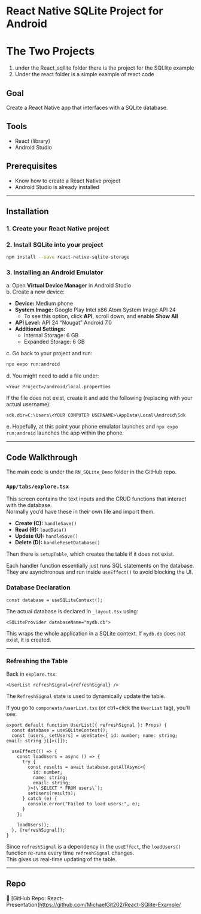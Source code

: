 
# React Native SQLite Project for Android
# The Two Projects
  1. under the React_sqllite folder there is the project for the SQLlite example
  2. Under the react folder is a simple example of react code

## Goal
Create a React Native app that interfaces with a SQLite database.

## Tools
- React (library)
- Android Studio

## Prerequisites
- Know how to create a React Native project
- Android Studio is already installed

---

## Installation

### 1. Create your React Native project

### 2. Install SQLite into your project

```bash
npm install --save react-native-sqlite-storage
```

### 3. Installing an Android Emulator

a. Open **Virtual Device Manager** in Android Studio  
b. Create a new device:  
  - **Device:** Medium phone  
  - **System Image:** Google Play Intel x86 Atom System Image API 24  
    - To see this option, click **API**, scroll down, and enable **Show All**  
  - **API Level:** API 24 “Nougat” Android 7.0  
  - **Additional Settings:**  
    - Internal Storage: 6 GB  
    - Expanded Storage: 6 GB  

c. Go back to your project and run:

```bash
npx expo run:android
```

d. You might need to add a file under:

```
<Your Project>/android/local.properties
```

If the file does not exist, create it and add the following (replacing with your actual username):

```
sdk.dir=C:\Users\<YOUR COMPUTER USERNAME>\AppData\Local\Android\Sdk
```

e. Hopefully, at this point your phone emulator launches and `npx expo run:android` launches the app within the phone.

---

## Code Walkthrough

The main code is under the `RN_SQLite_Demo` folder in the GitHub repo.

### `App/tabs/explore.tsx`

This screen contains the text inputs and the CRUD functions that interact with the database.  
Normally you’d have these in their own file and import them.

- **Create (C):** `handleSave()`  
- **Read (R):** `loadData()`  
- **Update (U):** `handleSave()`  
- **Delete (D):** `handleResetDatabase()`

Then there is `setupTable`, which creates the table if it does not exist.

Each handler function essentially just runs SQL statements on the database.  
They are asynchronous and run inside `useEffect()` to avoid blocking the UI.

### Database Declaration

```tsx
const database = useSQLiteContext();
```

The actual database is declared in `_layout.tsx` using:

```tsx
<SQLiteProvider databaseName="mydb.db">
```

This wraps the whole application in a SQLite context. If `mydb.db` does not exist, it is created.

---

### Refreshing the Table

Back in `explore.tsx`:

```tsx
<UserList refreshSignal={refreshSignal} />
```

The `RefreshSignal` state is used to dynamically update the table.

If you go to `components/userList.tsx` (or ctrl+click the `UserList` tag), you'll see:

```tsx
export default function UserList({ refreshSignal }: Props) {
  const database = useSQLiteContext();
  const [users, setUsers] = useState<{ id: number; name: string; email: string }[]>([]);

  useEffect(() => {
    const loadUsers = async () => {
      try {
        const results = await database.getAllAsync<{
          id: number;
          name: string;
          email: string;
        }>(\`SELECT * FROM users\`);
        setUsers(results);
      } catch (e) {
        console.error("Failed to load users:", e);
      }
    };

    loadUsers();
  }, [refreshSignal]);
}
```

Since `refreshSignal` is a dependency in the `useEffect`, the `loadUsers()` function re-runs every time `refreshSignal` changes.  
This gives us real-time updating of the table.

---

## Repo

🔗 [GitHub Repo: React-Presentation]https://github.com/MichaelGit202/React-SQlite-Example/
